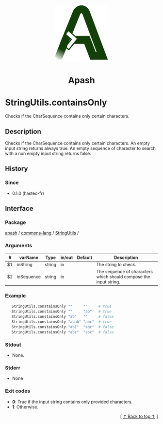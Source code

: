 
<div align='center' id='apash-top'>
  <a href='https://github.com/hastec-fr/apash'>
    <img alt='apash-logo' src='../../../../../../assets/apash-logo.svg'/>
  </a>

  # Apash
</div>


# StringUtils.containsOnly
Checks if the CharSequence contains only certain characters.
## Description
   Checks if the CharSequence contains only certain characters.
   An empty input string returns always true.
   An empty sequence of character to search with a non empty input 
   string returns false.

## History
### Since
  * 0.1.0 (hastec-fr)

## Interface
### Package
<!-- apash.packageBegin -->
[apash](../../../apash.md) / [commons-lang](../../commons-lang.md) / [StringUtils](../StringUtils.md) / 
<!-- apash.packageEnd -->

### Arguments
 | #      | varName        | Type          | in/out   | Default    | Description                           |
 |--------|----------------|---------------|----------|------------|---------------------------------------|
 | $1     | inString       | string        | in       |            | The string to check.                  |
 | $2     | inSequence     | string        | in       |            | The sequence of characters which should compose the input string. |

### Example
 ```bash
    StringUtils.constainsOnly ""     ""     # true
    StringUtils.constainsOnly ""     "ab"   # true
    StringUtils.constainsOnly "ab"   ""     # false
    StringUtils.constainsOnly "abab" "abc"  # true
    StringUtils.constainsOnly "ab1"  "abc"  # false
    StringUtils.constainsOnly "abz"  "abc"  # false
 ```

### Stdout
  * None.
### Stderr
  * None

### Exit codes
  * **0**: True if the input string contains only provided characters.
  * **1**: Otherwise.

  <div align='right'>[ <a href='#apash-top'>↑ Back to top ↑</a> ]</div>

